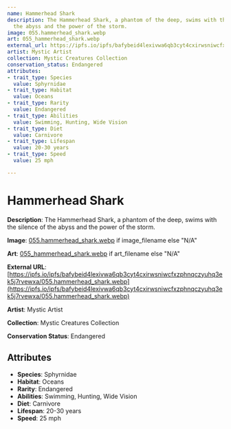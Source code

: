 ```yaml
---
name: Hammerhead Shark
description: The Hammerhead Shark, a phantom of the deep, swims with the silence of
  the abyss and the power of the storm.
image: 055.hammerhead_shark.webp
art: 055_hammerhead_shark.webp
external_url: https://ipfs.io/ipfs/bafybeid4lexivwa6qb3cyt4cxirwsniwcfxzphnqczyuhq3ek5j7rvewxa/055.hammerhead_shark.webp
artist: Mystic Artist
collection: Mystic Creatures Collection
conservation_status: Endangered
attributes:
- trait_type: Species
  value: Sphyrnidae
- trait_type: Habitat
  value: Oceans
- trait_type: Rarity
  value: Endangered
- trait_type: Abilities
  value: Swimming, Hunting, Wide Vision
- trait_type: Diet
  value: Carnivore
- trait_type: Lifespan
  value: 20-30 years
- trait_type: Speed
  value: 25 mph

---
```


# Hammerhead Shark

**Description**: The Hammerhead Shark, a phantom of the deep, swims with the silence of the abyss and the power of the storm.

**Image**: [055.hammerhead_shark.webp](./055.hammerhead_shark.webp) if image_filename else "N/A"

**Art**: [055_hammerhead_shark.webp](./055_hammerhead_shark.webp) if art_filename else "N/A"

**External URL**: [https://ipfs.io/ipfs/bafybeid4lexivwa6qb3cyt4cxirwsniwcfxzphnqczyuhq3ek5j7rvewxa/055.hammerhead_shark.webp](https://ipfs.io/ipfs/bafybeid4lexivwa6qb3cyt4cxirwsniwcfxzphnqczyuhq3ek5j7rvewxa/055.hammerhead_shark.webp)

**Artist**: Mystic Artist

**Collection**: Mystic Creatures Collection

**Conservation Status**: Endangered

## Attributes
- **Species**: Sphyrnidae
- **Habitat**: Oceans
- **Rarity**: Endangered
- **Abilities**: Swimming, Hunting, Wide Vision
- **Diet**: Carnivore
- **Lifespan**: 20-30 years
- **Speed**: 25 mph
